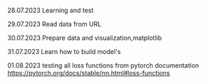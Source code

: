 28.07.2023
Learning and test

29.07.2023
Read data from URL

30.07.2023
Prepare data and visualization,matplotlib

31.07.2023
Learn how to build model's

01.08.2023
testing all loss functions from pytorch documentation
https://pytorch.org/docs/stable/nn.html#loss-functions